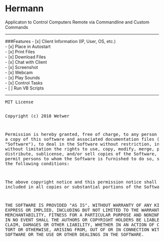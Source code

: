<h1>Hermann</h1>
<p>Applicaton to Control Computers Remote via Commandline and Custom Commands</p>
<hr>
###Features
- [x] Client Information (IP, User, OS, etc.)<br>
- [x] Place in Autostart<br>
- [x] Print Files<br>
- [x] Download Files<br>
- [x] Chat with Client<br>
- [x] Screenshot<br>
- [x] Webcam<br>
- [x] Play Sounds<br>
- [x] Control Tasks<br>
- [ ] Run VB Scripts<br>
<hr>
<pre>
MIT License

Copyright (c) 2018 Wetwer

Permission is hereby granted, free of charge, to any person obtaining a copy
of this software and associated documentation files (the "Software"), to deal
in the Software without restriction, including without limitation the rights
to use, copy, modify, merge, publish, distribute, sublicense, and/or sell
copies of the Software, and to permit persons to whom the Software is
furnished to do so, subject to the following conditions:

The above copyright notice and this permission notice shall be included in all
copies or substantial portions of the Software.

THE SOFTWARE IS PROVIDED "AS IS", WITHOUT WARRANTY OF ANY KIND, EXPRESS OR
IMPLIED, INCLUDING BUT NOT LIMITED TO THE WARRANTIES OF MERCHANTABILITY,
FITNESS FOR A PARTICULAR PURPOSE AND NONINFRINGEMENT. IN NO EVENT SHALL THE
AUTHORS OR COPYRIGHT HOLDERS BE LIABLE FOR ANY CLAIM, DAMAGES OR OTHER
LIABILITY, WHETHER IN AN ACTION OF CONTRACT, TORT OR OTHERWISE, ARISING FROM,
OUT OF OR IN CONNECTION WITH THE SOFTWARE OR THE USE OR OTHER DEALINGS IN THE
SOFTWARE.
</pre>
